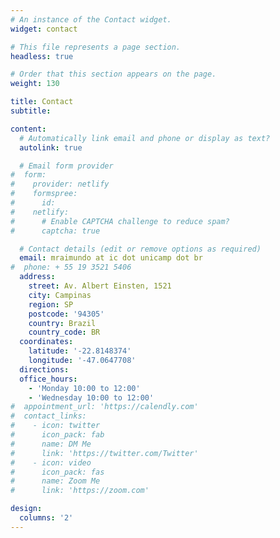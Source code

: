 ```yaml
---
# An instance of the Contact widget.
widget: contact

# This file represents a page section.
headless: true

# Order that this section appears on the page.
weight: 130

title: Contact
subtitle:

content:
  # Automatically link email and phone or display as text?
  autolink: true

  # Email form provider
#  form:
#    provider: netlify
#    formspree:
#      id:
#    netlify:
#      # Enable CAPTCHA challenge to reduce spam?
#      captcha: true

  # Contact details (edit or remove options as required)
  email: mraimundo at ic dot unicamp dot br
#  phone: + 55 19 3521 5406
  address:
    street: Av. Albert Einsten, 1521
    city: Campinas
    region: SP
    postcode: '94305'
    country: Brazil
    country_code: BR
  coordinates:
    latitude: '-22.8148374'
    longitude: '-47.0647708'
  directions: 
  office_hours:
    - 'Monday 10:00 to 12:00'
    - 'Wednesday 10:00 to 12:00'
#  appointment_url: 'https://calendly.com'
#  contact_links:
#    - icon: twitter
#      icon_pack: fab
#      name: DM Me
#      link: 'https://twitter.com/Twitter'
#    - icon: video
#      icon_pack: fas
#      name: Zoom Me
#      link: 'https://zoom.com'

design:
  columns: '2'
---
```

